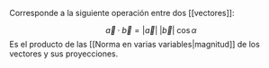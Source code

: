 
Corresponde a la siguiente operación entre dos [[vectores]]: 

$$\vec{a}·\vec{b} = |\vec{a}|\; |\vec{b}|\;\cos\alpha$$ 
Es el producto de las [[Norma en varias variables|magnitud]] de los vectores y sus proyecciones.